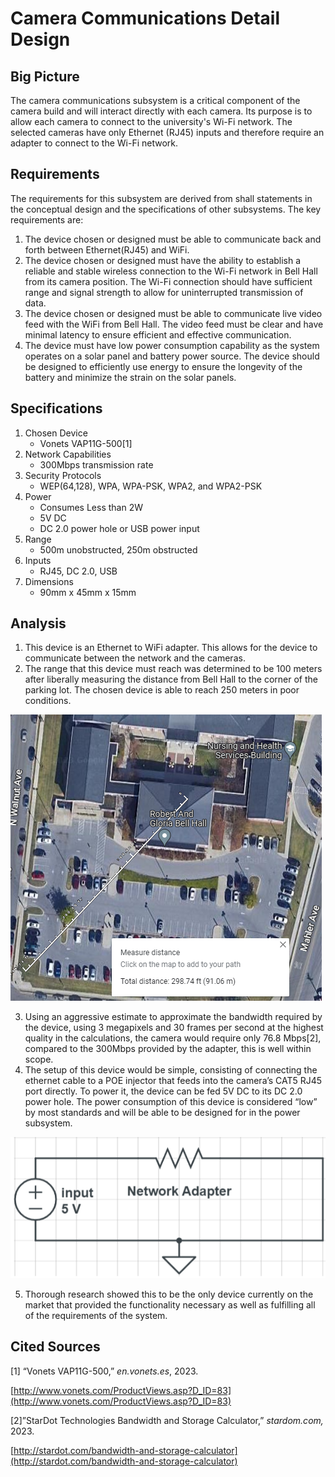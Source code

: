 # Camera Communications Detail Design

## Big Picture

The camera communications subsystem is a critical component of the camera build and will interact directly with each camera. Its purpose is to allow each camera to connect to the university's Wi-Fi network. The selected cameras have only Ethernet (RJ45) inputs and therefore require an adapter to connect to the Wi-Fi network.


## Requirements

The requirements for this subsystem are derived from shall statements in the conceptual design and the specifications of other subsystems. The key requirements are:
1. The device chosen or designed must be able to communicate back and forth between Ethernet(RJ45) and WiFi.
2. The device chosen or designed must have the ability to establish a reliable and stable wireless connection to the Wi-Fi network in Bell Hall from its camera position. The Wi-Fi connection should have sufficient range and signal strength to allow for uninterrupted transmission of data.
3. The device chosen or designed must be able to communicate live video feed with  the WiFi from Bell Hall. The video feed must be clear and have minimal latency to ensure efficient and effective communication.
4. The device must have low power consumption capability as the system operates on a solar panel and battery power source. The device should be designed to efficiently use energy to ensure the longevity of the battery and minimize the strain on the solar panels.


## Specifications

1. Chosen Device
    * Vonets VAP11G-500[1]
2. Network Capabilities
    * 300Mbps transmission rate
3. Security Protocols
    * WEP(64,128), WPA, WPA-PSK, WPA2, and WPA2-PSK
4. Power
    * Consumes Less than 2W
    * 5V DC
    * DC 2.0 power hole or USB power input
5. Range
    * 500m unobstructed, 250m obstructed
6. Inputs
    * RJ45, DC 2.0, USB
7. Dimensions
    * 90mm x 45mm x 15mm


## Analysis

1. This device is an Ethernet to WiFi adapter. This allows for the device to communicate between the network and the cameras.
2. The range that this device must reach was determined to be 100 meters after liberally measuring the distance from Bell Hall to the corner of the parking lot. The chosen device is able to reach 250 meters in poor conditions.

 ![The distance measurement between cameras and the building](../Images/distanceparkinglot.png)

3. Using an aggressive estimate to approximate the bandwidth required by the device, using 3 megapixels and 30 frames per second at the highest quality in the calculations, the camera would require only 76.8 Mbps[2], compared to the 300Mbps provided by the adapter, this is well within scope.
4. The setup of this device would be simple, consisting of connecting the ethernet cable to a POE injector that feeds into the camera’s CAT5 RJ45 port directly. To power it, the device can be fed 5V DC to its DC 2.0 power hole. The power consumption of this device is considered “low” by most standards and will be able to be designed for in the power subsystem.

![The adapter circuit](../Images/adaptercircuit.jpg)

5. Thorough research showed this to be the only device currently on the market that provided the functionality necessary as well as fulfilling all of the requirements of the system.


## Cited Sources

[1] “Vonets VAP11G-500,” _en.vonets.es_, 2023.

[http://www.vonets.com/ProductViews.asp?D_ID=83](http://www.vonets.com/ProductViews.asp?D_ID=83)

[2]”StarDot Technologies Bandwidth and Storage Calculator,” _stardom.com,_ 2023.

[http://stardot.com/bandwidth-and-storage-calculator](http://stardot.com/bandwidth-and-storage-calculator)

